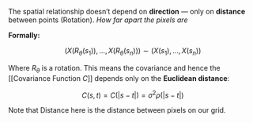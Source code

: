 The spatial relationship doesn’t depend on **direction** — only on **distance** between points (Rotation).
	*How far apart the pixels are*

**Formally:**

$$
(X(R_\theta(s_1)), \ldots, X(R_\theta(s_n))) \sim (X(s_1), \ldots, X(s_n))
$$

Where $R_\theta$  is a rotation. This means the covariance and hence the [[Covariance Function $C$]] depends only on the **Euclidean distance**:

$$
C(s, t) = C(|s - t|) = \sigma^2 \rho(|s - t|)
$$

Note that Distance here is the distance between pixels on our grid.